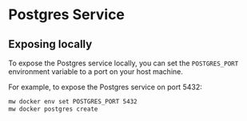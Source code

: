# Postgres Service

## Exposing locally

To expose the Postgres service locally, you can set the `POSTGRES_PORT` environment variable to a port on your host machine.

For example, to expose the Postgres service on port 5432:

```bash
mw docker env set POSTGRES_PORT 5432
mw docker postgres create
```

